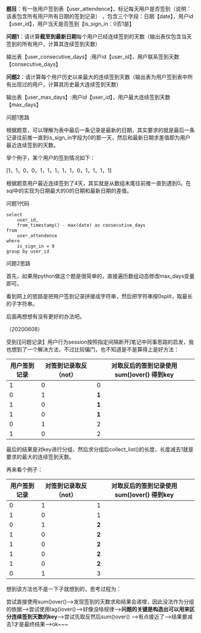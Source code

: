 **题目**：有一张用户签到表【user_attendence】，标记每天用户是否签到（说明：该表包含所有用户所有日期的签到记录） ，包含三个字段：日期【date】，用户id【user_id】，用户当天是否签到【is_sign_in：0否1是】

**问题1**：请计算**截至到最新日期**每个用户已经连续签到的天数（输出表仅包含当天签到的所有用户，计算其连续签到天数）

输出表【user_consecutive_days】:用户id【user_id】，用户联系签到天数【consecutive_days】



**问题2**：请计算每个用户历史以来最大的连续签到天数（输出表为用户签到表中所有出现过的用户，计算其历史最大连续签到天数）

输出表【user_max_days】:用户id【user_id】，用户最大连续签到天数【max_days】



问题1思路

根据题意，可以理解为表中最后一条记录是最新的日期，其实要求的就是最后一条记录往前推一直到is_sign_in字段为0的那一天，然后和最新日期求差值即为用户最近连续签到的天数。

举个例子，某个用户的签到情况如下：

[1，1，0，0，1，1，1，1，1，0，1，1，1，1]

根据题意用户最近连续签到了4天，其实就是从数组末尾往前推一直到遇到0。在sql中的实现为日期最大的0的日期和最新日期的差值。



问题1代码

```
select 
	user_id,
	from_timestamp() - max(date) as consecutive_days
from 
	user_attendence 
where 
	is_sign_in = 0
group by user_id
```



问题2思路

首先，如果用python做这个题是很简单的，直接遍历数组动态修改max_days变量即可。

看到网上的思路是把用户签到记录拼接成字符串，然后把字符串按0split，取最长的子字符串。

后面再想想有没有更好的办法吧。



（20200608）

受到[【问题记录】用户行为session按照指定间隔断开]笔记中同事思路的启发，我也想到了一个解决方法，不过比较偏门，也不知道是不是算得上是好方法：



| 用户签到记录 | 对签到记录取反（not） | 对取反后的签到记录使用sum()over() 得到key |
| ------------ | --------------------- | ----------------------------------------- |
| 1            | 0                     | 0                                         |
| 0            | 1                     | **1**                                     |
| 1            | 0                     | **1**                                     |
| 1            | 0                     | **1**                                     |
| 0            | 1                     | 2                                         |
| 1            | 0                     | 2                                         |

最后的结果是对key进行分组，然后求分组后collect_list()的长度，长度减去1就是要求的最大的连续签到天数。



再来看个例子：

| 用户签到记录 | 对签到记录取反（not） | 对取反后的签到记录使用sum()over() 得到key |
| ------------ | --------------------- | ----------------------------------------- |
| 0            | 1                     | 1                                         |
| 1            | 0                     | 1                                         |
| 0            | 1                     | **2**                                     |
| 1            | 0                     | **2**                                     |
| 1            | 0                     | **2**                                     |
| 1            | 0                     | **2**                                     |
| 1            | 0                     | **2**                                     |
| 0            | 1                     | 3                                         |



想到该方法也不是一下子就想到的，思考过程为：

尝试直接使用sum()over()——>发现签到的天数求和结果会递增，因此没法作为分组的依据——>尝试使用lag()over()——>好像没啥规律——>**问题的关键是构造出可以用来区分连续签到天数的key**——>尝试先取反然后sum()over() ——>有点接近了——>结果要减去1才是最终结果——>ok~~~